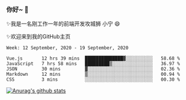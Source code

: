 ### 你好~  👋

✨我是一名刚工作一年的前端开发攻城狮 小宁 😄

✨欢迎来到我的GitHub主页
<!--
**7148505/7148505** is a ✨ _special_ ✨ repository because its `README.md` (this file) appears on your GitHub profile.

Here are some ideas to get you started:

- 🔭 I’m currently working on ...
- 🌱 I’m currently learning ...
- 👯 I’m looking to collaborate on ...
- 🤔 I’m looking for help with ...
- 💬 Ask me about ...
- 📫 How to reach me: ...
- 😄 Pronouns: ...
- ⚡ Fun fact: ...
-->

<!--START_SECTION:waka-->
```text
Week: 12 September, 2020 - 19 September, 2020

Vue.js       12 hrs 39 mins  ██████████████▓░░░░░░░░░░   58.68 % 
JavaScript   7 hrs 58 mins   █████████▒░░░░░░░░░░░░░░░   36.97 % 
JSON         30 mins         ▓░░░░░░░░░░░░░░░░░░░░░░░░   02.36 % 
Markdown     12 mins         ▒░░░░░░░░░░░░░░░░░░░░░░░░   00.94 % 
CSS          3 mins          ░░░░░░░░░░░░░░░░░░░░░░░░░   00.30 % 
```
<!--END_SECTION:waka-->

[![Anurag's github stats](https://github-readme-stats.vercel.app/api?username=ZhangNing-debug)](https://github.com/anuraghazra/github-readme-stats)
